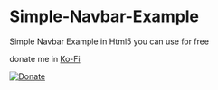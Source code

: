# Simple-Navbar-Example

Simple Navbar Example in Html5 you can use for free

donate me in [Ko-Fi](https://ko-fi.com/simonov41/goal?g=0)

[![Donate](https://img.shields.io/badge/Donate-Ko--Fi-ff5f5f?style=for-the-badge&logo=ko-fi&logoColor=white)](https://ko-fi.com/simonov41/goal?g=0)
